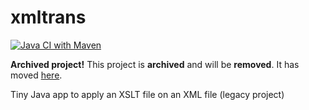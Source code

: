 # xmltrans

[![Java CI with Maven](https://github.com/ngeor/xmltrans/actions/workflows/maven.yml/badge.svg)](https://github.com/ngeor/xmltrans/actions/workflows/maven.yml)

**Archived project!**
This project is **archived** and will be **removed**.
It has moved [here](https://github.com/ngeor/kamino/tree/master/cli/xmltrans).

Tiny Java app to apply an XSLT file on an XML file (legacy project)
